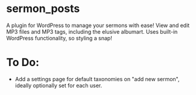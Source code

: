 sermon_posts
============

A plugin for WordPress to manage your sermons with ease! View and edit MP3 files and MP3 tags, including the elusive albumart. Uses built-in WordPress functionality, so styling a snap!

To Do:
======

* Add a settings page for default taxonomies on "add new sermon", ideally optionally set for each user.
